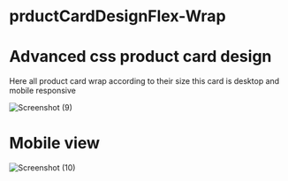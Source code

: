 # prductCardDesignFlex-Wrap
# Advanced css product card design
Here all product card wrap according to their size this card is desktop and mobile responsive

![Screenshot (9)](https://github.com/jydhasan/prductCardDesignFlex-Wrap/assets/73984325/bf61823b-8768-485f-b2ae-72f4ea7dd298)
# Mobile view
![Screenshot (10)](https://github.com/jydhasan/prductCardDesignFlex-Wrap/assets/73984325/bd2ee701-89b5-4a4b-80f7-37d9be0ab105)
